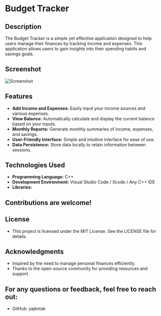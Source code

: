 # Budget Tracker

## Description

The Budget Tracker is a simple yet effective application designed to help users manage their finances by tracking income and expenses. This application allows users to gain insights into their spending habits and savings goals.

## Screenshot

![Screenshot](frontend/budget_tracker_screenshot.png)

## Features

- **Add Income and Expenses:** Easily input your income sources and various expenses.
- **View Balance:** Automatically calculate and display the current balance based on your inputs.
- **Monthly Reports:** Generate monthly summaries of income, expenses, and savings.
- **User-Friendly Interface:** Simple and intuitive interface for ease of use.
- **Data Persistence:** Store data locally to retain information between sessions.

## Technologies Used

- **Programming Language:** C++
- **Development Environment:** Visual Studio Code / Xcode / Any C++ IDE
- **Libraries:** 

## Contributions are welcome! 

## License

- This project is licensed under the MIT License. See the LICENSE file for details.

## Acknowledgments

- Inspired by the need to manage personal finances efficiently.
- Thanks to the open-source community for providing resources and support.

## For any questions or feedback, feel free to reach out:

- GitHub: yajkotak
